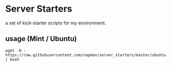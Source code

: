 # Server Starters 

a set of kick-starter scripts for my environment. 

## usage (Mint / Ubuntu)

    wget -O - https://raw.githubusercontent.com/napman/server_starters/master/ubuntu.bash | bash
